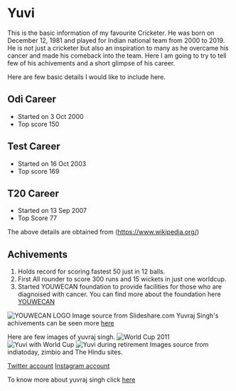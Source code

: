 # Yuvi
This is the basic information of my favourite Cricketer. He was born on December 12, 1981 and played for Indian national team from 2000 to 2019. He is not just a cricketer but also an inspiration to many as he overcame his cancer and made his comeback into the team.  Here I am going to try to tell few of his achivements and a short glimpse of his career.

Here are few basic details I would like to include here.


## Odi Career
* Started on 3 Oct 2000
* Top score 150


## Test Career
* Started on 16 Oct 2003
* Top score 169


## T20 Career
* Started on 13 Sep 2007
* Top Score 77

The above details are obtained from (https://www.wikipedia.org/)
## Achivements
1. Holds record for scoring fastest 50 just in 12 balls.
1. First All rounder to score 300 runs and 15 wickets in just one worldcup.
1. Started YOUWECAN foundation to provide facilities for those who are diagnoised with cancer.
 You can find more about the foundation here [YOUWECAN](https://en.wikipedia.org/wiki/YouWeCan)
 
 ![YOUWECAN LOGO](https://image.slidesharecdn.com/youwecan-140604115549-phpapp01/95/youwecan-yuvraj-singh-foundation-1-638.jpg?cb=1401883009)
Image source from Slideshare.com
Yuvraj Singh's achivements can be seen more [here](https://www.jagranjosh.com/general-knowledge/yuvraj-singh-cricket-records-1560168216-1)

Here are few images of yuvraj singh.
![World Cup 2011](http://www4.pictures.zimbio.com/gi/Yuvraj+Singh+India+v+Netherlands+Group+B+2011+lEa4sbuv_6ul.jpg)
![Yuvi with World Cup](https://akm-img-a-in.tosshub.com/indiatoday/images/story/201612/yuvrajsingh_reuters_647_121216122350.jpg)
![Yuvi during retirement](https://th.thgim.com/news/cities/mumbai/164ly9/article27753153.ece/alternates/FREE_435/Yuvi)
Images source from indiatoday, zimbio and The Hindu sites.

[Twitter account](https://twitter.com/YUVSTRONG12?ref_src=twsrc%5Egoogle%7Ctwcamp%5Eserp%7Ctwgr%5Eauthor)
[Instagram account](https://www.instagram.com/yuvisofficial/?hl=en)


To know more about yuvraj singh click [here](https://en.wikipedia.org/wiki/Yuvraj_Singh)
